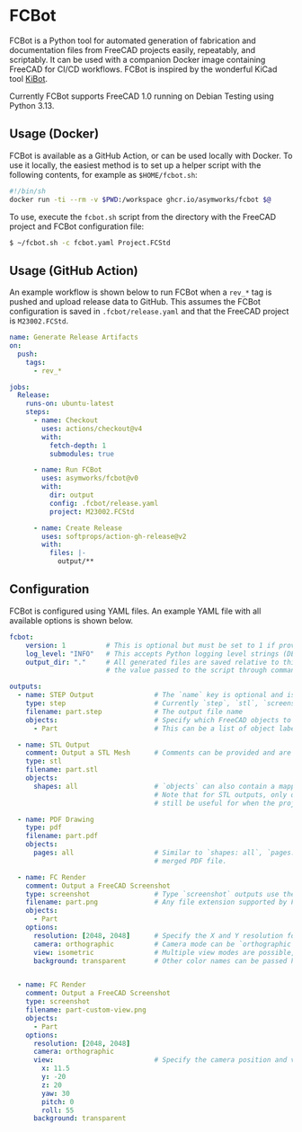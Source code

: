# FCBot

FCBot is a Python tool for automated generation of fabrication and documentation files from FreeCAD projects easily, repeatably, and scriptably. It can be used with a companion Docker image containing FreeCAD for CI/CD workflows. FCBot is inspired by the wonderful KiCad tool [KiBot](https://github.com/INTI-CMNB/KiBot).

Currently FCBot supports FreeCAD 1.0 running on Debian Testing using Python 3.13.

## Usage (Docker)

FCBot is available as a GitHub Action, or can be used locally with Docker. To use it locally, the easiest method is to set up a helper script with the following contents, for example as `$HOME/fcbot.sh`:

```sh
#!/bin/sh
docker run -ti --rm -v $PWD:/workspace ghcr.io/asymworks/fcbot $@
```

To use, execute the `fcbot.sh` script from the directory with the FreeCAD project and FCBot configuration file:

```sh
$ ~/fcbot.sh -c fcbot.yaml Project.FCStd
```

## Usage (GitHub Action)

An example workflow is shown below to run FCBot when a `rev_*` tag is pushed and upload release data to GitHub. This assumes the FCBot configuration is saved in `.fcbot/release.yaml` and that the FreeCAD project is `M23002.FCStd`.

```yaml
name: Generate Release Artifacts
on:
  push:
    tags:
      - rev_*

jobs:
  Release:
    runs-on: ubuntu-latest
    steps:
      - name: Checkout
        uses: actions/checkout@v4
        with:
          fetch-depth: 1
          submodules: true

      - name: Run FCBot
        uses: asymworks/fcbot@v0
        with:
          dir: output
          config: .fcbot/release.yaml
          project: M23002.FCStd

      - name: Create Release
        uses: softprops/action-gh-release@v2
        with:
          files: |-
            output/**
```

## Configuration

FCBot is configured using YAML files. An example YAML file with all available options is shown below.

```yaml
fcbot:
    version: 1          # This is optional but must be set to 1 if provided
    log_level: "INFO"   # This accepts Python logging level strings (DEBUG, INFO, WARNING, ERROR, and CRITICAL)
    output_dir: "."     # All generated files are saved relative to this directory. Note that this will override 
                        # the value passed to the script through command line arguments so use with care.

outputs:
  - name: STEP Output               # The `name` key is optional and is used in all log messages to identify the step
    type: step                      # Currently `step`, `stl`, `screenshot`, and `pdf` are supported output formats
    filename: part.step             # The output file name
    objects:                        # Specify which FreeCAD objects to include in the output
      - Part                        # This can be a list of object labels, as in this example

  - name: STL Output
    comment: Output a STL Mesh      # Comments can be provided and are output to the console before the step is run
    type: stl
    filename: part.stl
    objects:
      shapes: all                   # `objects` can also contain a mapping of `shapes: all` to export all solid bodies
                                    # Note that for STL outputs, only one object can be output at a time, but this can
                                    # still be useful for when the project only contains one solid body

  - name: PDF Drawing
    type: pdf
    filename: part.pdf
    objects:
      pages: all                    # Similar to `shapes: all`, `pages: all` will export all TechDraw Pages into a single
                                    # merged PDF file.

  - name: FC Render
    comment: Output a FreeCAD Screenshot
    type: screenshot                # Type `screenshot` outputs use the built-in `screenshot` functionality of FreeCAD
    filename: part.png              # Any file extension supported by FreeCAD can be specified here
    objects:
      - Part
    options:
      resolution: [2048, 2048]      # Specify the X and Y resolution for the export
      camera: orthographic          # Camera mode can be `orthographic` or `perspective`
      view: isometric               # Multiple view modes are possible, including a custom camera position (see below)
      background: transparent       # Other color names can be passed here


  - name: FC Render
    comment: Output a FreeCAD Screenshot
    type: screenshot
    filename: part-custom-view.png
    objects:
      - Part
    options:
      resolution: [2048, 2048]
      camera: orthographic
      view:                         # Specify the camera position and view angle
        x: 11.5
        y: -20
        z: 20
        yaw: 30
        pitch: 0
        roll: 55
      background: transparent

```